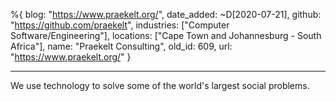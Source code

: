%{
  blog: "https://www.praekelt.org/",
  date_added: ~D[2020-07-21],
  github: "https://github.com/praekelt",
  industries: ["Computer Software/Engineering"],
  locations: ["Cape Town and Johannesburg - South Africa"],
  name: "Praekelt Consulting",
  old_id: 609,
  url: "https://www.praekelt.org/"
}

---

We use technology to solve some of the world's largest social problems.
